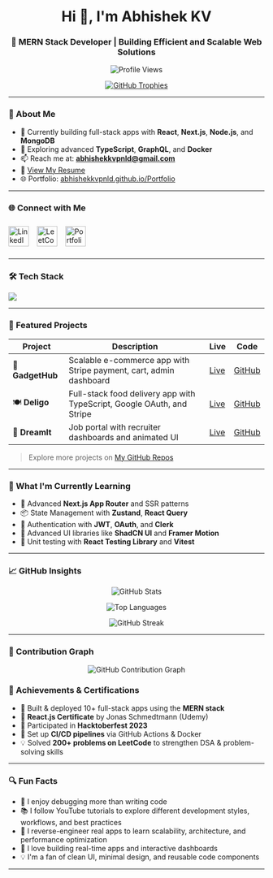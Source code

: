 <h1 align="center">Hi 👋, I'm Abhishek KV</h1>
<h3 align="center">🚀 MERN Stack Developer | Building Efficient and Scalable Web Solutions</h3>

<p align="center">
  <img src="https://komarev.com/ghpvc/?username=abhishekkvpnld&label=Profile%20views&color=0e75b6&style=flat" alt="Profile Views" />
</p>

<p align="center">
  <a href="https://github.com/abhishekkvpnld">
    <img 
      src="https://github-profile-trophy.vercel.app/?username=abhishekkvpnld&theme=flat&margin-w=15&column=6" 
      alt="GitHub Trophies"
    />
  </a>
</p>




---

### 🚧 About Me

- 🔭 Currently building full-stack apps with **React**, **Next.js**, **Node.js**, and **MongoDB**  
- 🌱 Exploring advanced **TypeScript**, **GraphQL**, and **Docker**  
- 📫 Reach me at: **abhishekkvpnld@gmail.com**  
- 🧾 [View My Resume](https://drive.google.com/file/d/1GDy64QNkyvyVLi8xEwfjASA-Z6nru2mG/view?usp=sharing)  
- 🌐 Portfolio: [abhishekkvpnld.github.io/Portfolio](https://abhishekkvpnld.github.io/Portfolio)

---

### 🌐 Connect with Me

<div style="display: flex; gap: 16px; align-items: center; padding: 10px 0;">
  <a href="https://www.linkedin.com/in/abhishek-kv-77b0b7286/" target="_blank" style="text-decoration: none;">
    <img src="https://img.shields.io/badge/LinkedIn-0A66C2?style=for-the-badge&logo=linkedin&logoColor=white" alt="LinkedIn" height="40" />
  </a>

  <a href="https://leetcode.com/abhishekkv-1999/" target="_blank" style="text-decoration: none;">
    <img src="https://img.shields.io/badge/LeetCode-FFA116?style=for-the-badge&logo=leetcode&logoColor=white" alt="LeetCode" height="40" />
  </a>

  <a href="https://abhishekkvpnld.github.io/Portfolio" target="_blank" style="text-decoration: none;">
    <img src="https://img.shields.io/badge/Portfolio-000000?style=for-the-badge&logo=vercel&logoColor=white" alt="Portfolio" height="40" />
  </a>
</div>


---

### 🛠️ Tech Stack

<p align="left">
  <img src="https://skillicons.dev/icons?i=html,css,js,ts,python,react,nextjs,nodejs,express,mongodb,mysql,firebase,redux,tailwind,bootstrap,materialui,git,github,docker,vite,prisma,aws,npm,jest,vscode,githubactions,postman,figma" />
</p>

---

### 💼 Featured Projects

| Project | Description | Live | Code |
|--------|-------------|------|------|
| 🛒 **GadgetHub** | Scalable e-commerce app with Stripe payment, cart, admin dashboard | [Live](https://e-commerce-abhisheks-projects-70ee5198.vercel.app) | [GitHub](https://github.com/Abhishekkvpnld/E-Commerce) |
| 🍽 **Deligo** | Full-stack food delivery app with TypeScript, Google OAuth, and Stripe | [Live](https://food-ordering-app-1-hbrc.onrender.com/) | [GitHub](https://github.com/Abhishekkvpnld/Food-Ordering-App) |
| 💼 **DreamIt** | Job portal with recruiter dashboards and animated UI | [Live](https://job-portal-delta-ecru.vercel.app/) | [GitHub](https://github.com/Abhishekkvpnld/Job-Portal) |

> Explore more projects on [My GitHub Repos](https://github.com/Abhishekkvpnld?tab=repositories)

---

### 📘 What I'm Currently Learning

- 🔧 Advanced **Next.js App Router** and SSR patterns  
- 📦 State Management with **Zustand**, **React Query**  
- 🔐 Authentication with **JWT**, **OAuth**, and **Clerk**  
- 💅 Advanced UI libraries like **ShadCN UI** and **Framer Motion**
- 🧪 Unit testing with **React Testing Library** and **Vitest**

---

### 📈 GitHub Insights

<p align="center">
  <img src="https://github-readme-stats.vercel.app/api?username=abhishekkvpnld&show_icons=true&theme=vue-dark&border_radius=12&hide_border=false&rank_icon=github" alt="GitHub Stats" />
</p>

<p align="center">
  <img src="https://github-readme-stats.vercel.app/api/top-langs/?username=abhishekkvpnld&layout=compact&theme=vue-dark&border_radius=12&hide_border=false" alt="Top Languages" />
</p>

<p align="center">
  <img 
    src="https://github-readme-streak-stats.herokuapp.com/?user=abhishekkvpnld&theme=vue-dark&hide_border=false&border_radius=12" 
    alt="GitHub Streak" 
  />
</p>


---

### 📆 Contribution Graph

<p align="center">
  <img 
    src="https://github-readme-activity-graph.vercel.app/graph?username=abhishekkvpnld&theme=react&hide_border=false&area=true&area_color=90ee90&point=ffa500" 
    alt="GitHub Contribution Graph" />
</p>



### 🏅 Achievements & Certifications

- 🥇 Built & deployed 10+ full-stack apps using the **MERN stack**
- 📜 **React.js Certificate** by Jonas Schmedtmann (Udemy)
- 🚀 Participated in **Hacktoberfest 2023**
- 🔁 Set up **CI/CD pipelines** via GitHub Actions & Docker
- 💡 Solved **200+ problems on LeetCode** to strengthen DSA & problem-solving skills


---

### 🔍 Fun Facts

- 🎯 I enjoy debugging more than writing code  
- 📚 I follow YouTube tutorials to explore different development styles, workflows, and best practices  
- 🔧 I reverse-engineer real apps to learn scalability, architecture, and performance optimization  
- 🧩 I love building real-time apps and interactive dashboards  
- 💡 I'm a fan of clean UI, minimal design, and reusable code components  

---
